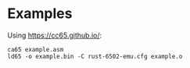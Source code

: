 # Examples

Using https://cc65.github.io/:

```shell
ca65 example.asm
ld65 -o example.bin -C rust-6502-emu.cfg example.o
```
